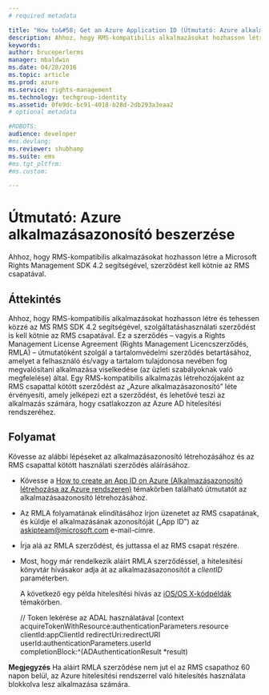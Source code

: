 ```yaml
---
# required metadata

title: "How to&#58; Get an Azure Application ID (Útmutató: Azure alkalmazásazonosító beszerzése) | Azure RMS"
description: Ahhoz, hogy RMS-kompatibilis alkalmazásokat hozhasson létre a Microsoft Rights Management SDK 4.2 segítségével, szerződést kell kötnie az RMS csapatával.
keywords:
author: bruceperlerms
manager: mbaldwin
ms.date: 04/28/2016
ms.topic: article
ms.prod: azure
ms.service: rights-management
ms.technology: techgroup-identity
ms.assetid: 0fe9dc-bc91-4018-b28d-2db293a3eaa2
# optional metadata

#ROBOTS:
audience: developer
#ms.devlang:
ms.reviewer: shubhamp
ms.suite: ems
#ms.tgt_pltfrm:
#ms.custom:

---
```


# Útmutató: Azure alkalmazásazonosító beszerzése

Ahhoz, hogy RMS-kompatibilis alkalmazásokat hozhasson létre a Microsoft Rights Management SDK 4.2 segítségével, szerződést kell kötnie az RMS csapatával.

## Áttekintés

Ahhoz, hogy RMS-kompatibilis alkalmazásokat hozhasson létre és tehessen közzé az MS RMS SDK 4.2 segítségével, szolgáltatáshasználati szerződést is kell kötnie az RMS csapatával. Ez a szerződés – vagyis a Rights Management License Agreement (Rights Management Licencszerződés, RMLA) – útmutatóként szolgál a tartalomvédelmi szerződés betartásához, amelyet a felhasználó és/vagy a tartalom tulajdonosa nevében fog megvalósítani alkalmazása viselkedése (az üzleti szabályoknak való megfelelése) által. Egy RMS-kompatibilis alkalmazás létrehozójaként az RMS csapattal kötött szerződést az „Azure alkalmazásazonosító” léte érvényesíti, amely jelképezi ezt a szerződést, és lehetővé teszi az alkalmazás számára, hogy csatlakozzon az Azure AD hitelesítési rendszeréhez.

## Folyamat

Kövesse az alábbi lépéseket az alkalmazásazonosító létrehozásához és az RMS csapattal kötött használati szerződés aláírásához.

-   Kövesse a [How to create an App ID on Azure (Alkalmazásazonosító létrehozása az Azure rendszeren)](https://msdn.microsoft.com/en-us/library/azure/dn132599.aspx) témakörben található útmutatót az alkalmazásaazonosító létrehozásához.
-   Az RMLA folyamatának elindításához írjon üzenetet az RMS csapatának, és küldje el alkalmazásának azonosítóját („App ID”) az <askipteam@microsoft.com> e-mail-címre.
-   Írja alá az RMLA szerződést, és juttassa el az RMS csapat részére.
-   Most, hogy már rendelkezik aláírt RMLA szerződéssel, a hitelesítési könyvtár hívásakor adja át az alkalmazásazonosítót a *clientID* paraméterben.

    A következő egy példa hitelesítési hívás az [iOS/OS X-kódpéldák](ios-os-x-code-examples.md) témakörben.


    // Token lekérése az ADAL használatával
        [context acquireTokenWithResource:authenticationParameters.resource
                                 clientId:appClientId
                              redirectUri:redirectURI
                                   userId:authenticationParameters.userId
                          completionBlock:^(ADAuthenticationResult *result)



**Megjegyzés** Ha aláírt RMLA szerződése nem jut el az RMS csapathoz 60 napon belül, az Azure hitelesítési rendszerrel való hitelesítés használata blokkolva lesz alkalmazása számára.

 

 

 


<!--HONumber=Apr16_HO4-->


